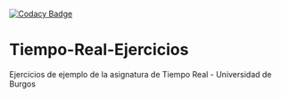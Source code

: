  [![Codacy Badge](https://api.codacy.com/project/badge/Grade/cd68cc9a40cf4b02af819d4c6a0d8d1a)](https://app.codacy.com/gh/dpr1005/Tiempo-Real-Ejercicios?utm_source=github.com&utm_medium=referral&utm_content=dpr1005/Tiempo-Real-Ejercicios&utm_campaign=Badge_Grade_Settings)
<h1>Tiempo-Real-Ejercicios</h1>

 Ejercicios de ejemplo de la asignatura de Tiempo Real - Universidad de Burgos 
